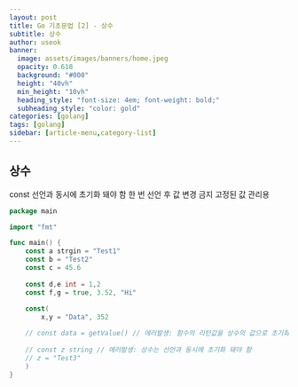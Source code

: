 ```yaml
---
layout: post
title: Go 기초문법 [2] - 상수
subtitle: 상수
author: useok
banner:
  image: assets/images/banners/home.jpeg
  opacity: 0.618
  background: "#000"
  height: "40vh"
  min_height: "10vh"
  heading_style: "font-size: 4em; font-weight: bold;"
  subheading_style: "color: gold"
categories: [golang]
tags: [golang]
sidebar: [article-menu,category-list] 
---
```

## 상수

const 선언과 동시에 초기화 돼야 함
한 번 선언 후 값 변경 금지
고정된 값 관리용

```go
package main

import "fmt"

func main() {
	const a strgin = "Test1"
	const b = "Test2"
	const c = 45.6
	
	const d,e int = 1,2
	const f,g = true, 3.52, "Hi"
	
	const(
		x,y = "Data", 352

	// const data = getValue() // 에러발생: 함수의 리턴값을 상수의 값으로 초기화 할 수 없음
	
	// const z string // 에러발생: 상수는 선언과 동시에 초기화 돼야 함
	// z = "Test3"
	)
}

```